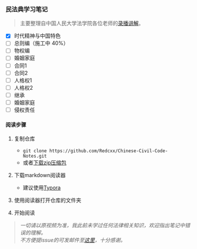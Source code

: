 ### 民法典学习笔记

> 主要整理自中国人民大学法学院各位老师的[录播讲解](https://www.bilibili.com/video/BV1Zp4y1D7oq)。

- [x] 时代精神与中国特色
- [ ] 总则编（施工中 40%）
- [ ] 物权编
- [ ] 婚姻家庭
- [ ] 合同1
- [ ] 合同2
- [ ] 人格权1
- [ ] 人格权2
- [ ] 继承
- [ ] 婚姻家庭
- [ ] 侵权责任

#### 阅读步骤
1. 复制仓库<br>
   - `git clone https://github.com/Redcxx/Chinese-Civil-Code-Notes.git`<br>
   - 或者[下载zip压缩包](https://github.com/Redcxx/Chinese-Civil-Code-Notes/archive/master.zip)
   
   
2. 下载markdown阅读器
   - 建议使用[Typora](https://typora.io/#download)
   
   
3. 使用阅读器打开仓库的文件夹


4. 开始阅读

> *一切请以原视频为准，我此前未学过任何法律相关知识，欢迎指出笔记中错误的理解。*<br>
> *不方便提issue的可发邮件至[这里](weilue.luo@student.manchester.ac.uk)，十分感谢。*
